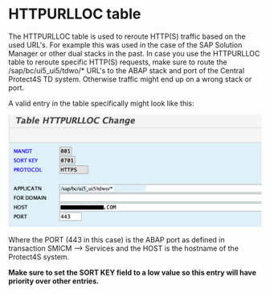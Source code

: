 # HTTPURLLOC table

The HTTPURLLOC table is used to reroute HTTP(S) traffic based on the used URL's. For example this was used in the case of the SAP Solution Manager or other dual stacks in the past. In case you use the HTTPURLLOC table to reroute specific HTTP(S) requests, make sure to route the /sap/bc/ui5\_ui5/tdwo/\* URL's to the ABAP stack and port of the Central Protect4S TD system. Otherwise traffic might end up on a wrong stack or port.

A valid entry in the table specifically might look like this:

![](<../../.gitbook/assets/image (74) (1).png>)

Where the PORT (443 in this case) is the ABAP port as defined in transaction SMICM --> Services and the HOST is the hostname of the Protect4S system.

**Make sure to set the SORT KEY field to a low value so this entry will have priority over other entries.**

